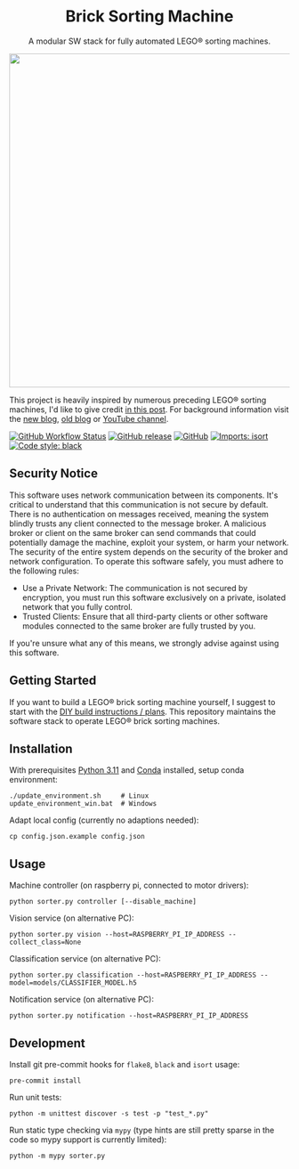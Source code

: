 <div align="center">

# Brick Sorting Machine

A modular SW stack for fully automated LEGO® sorting machines.

<img src="https://github.com/BrickSortingMachine/BrickSortingMachine-sorter/releases/download/v1.1.0/Overview.jpg" width="600" />

</div>

This project is heavily inspired by numerous preceding LEGO® sorting machines, I'd like to give credit [in this post](https://medium.com/@bricksortingmachine/lego-sorting-machine-overview-d390645759f9). For background information visit the [new blog](https://bricksortingmachine.com), [old blog](https://medium.com/@bricksortingmachine)
or [YouTube channel](https://www.youtube.com/@BrickSortingMachine).

[![GitHub Workflow Status](https://img.shields.io/github/actions/workflow/status/BrickSortingMachine/BrickSortingMachine-sorter/.github/workflows/UnitTest.yml?branch=main&logo=github)](https://github.com/BrickSortingMachine/BrickSortingMachine-sorter/actions)
[![GitHub release](https://img.shields.io/github/v/release/BrickSortingMachine/BrickSortingMachine-sorter)](https://github.com/BrickSortingMachine/BrickSortingMachine-sorter/releases)
[![GitHub](https://img.shields.io/badge/license-GPLv3-blue)](https://github.com/BrickSortingMachine/BrickSortingMachine-sorter/blob/main/LICENSE)
[![Imports: isort](https://img.shields.io/badge/%20imports-isort-%231674b1)](https://pycqa.github.io/isort/)
[![Code style: black](https://img.shields.io/badge/code%20style-black-black)](https://github.com/psf/black)

## Security Notice

This software uses network communication between its components. It's critical to understand that this communication is not secure by default. There is no authentication on messages received, meaning the system blindly trusts any client connected to the message broker.
A malicious broker or client on the same broker can send commands that could potentially damage the machine, exploit your system, or harm your network. The security of the entire system depends on the security of the broker and network configuration.
To operate this software safely, you must adhere to the following rules:
 * Use a Private Network: The communication is not secured by encryption, you must run this software exclusively on a private, isolated network that you fully control.
 * Trusted Clients: Ensure that all third-party clients or other software modules connected to the same broker are fully trusted by you.

If you're unsure what any of this means, we strongly advise against using this software.

## Getting Started

If you want to build a LEGO® brick sorting machine yourself, I suggest to start with the [DIY build instructions / plans](https://bricksortingmachine.com/lego-sorting-machine-diy-build-instructions). This repository maintains the software stack to operate LEGO® brick sorting machines.

## Installation
With prerequisites [Python 3.11](https://www.python.org) and [Conda](https://docs.conda.io/projects/miniconda) installed, setup conda environment:
```
./update_environment.sh     # Linux
update_environment_win.bat  # Windows
```
Adapt local config (currently no adaptions needed):
```
cp config.json.example config.json
```

## Usage
Machine controller (on raspberry pi, connected to motor drivers):
```
python sorter.py controller [--disable_machine]
```
Vision service (on alternative PC):
```
python sorter.py vision --host=RASPBERRY_PI_IP_ADDRESS --collect_class=None
```
Classification service (on alternative PC):
```
python sorter.py classification --host=RASPBERRY_PI_IP_ADDRESS --model=models/CLASSIFIER_MODEL.h5
```
Notification service (on alternative PC):
```
python sorter.py notification --host=RASPBERRY_PI_IP_ADDRESS
```


## Development
Install git pre-commit hooks for `flake8`, `black` and `isort` usage:
```
pre-commit install
```

Run unit tests:
```
python -m unittest discover -s test -p "test_*.py"
```

Run static type checking via `mypy` (type hints are still pretty sparse in the code so mypy support is currently limited):
```
python -m mypy sorter.py
```
